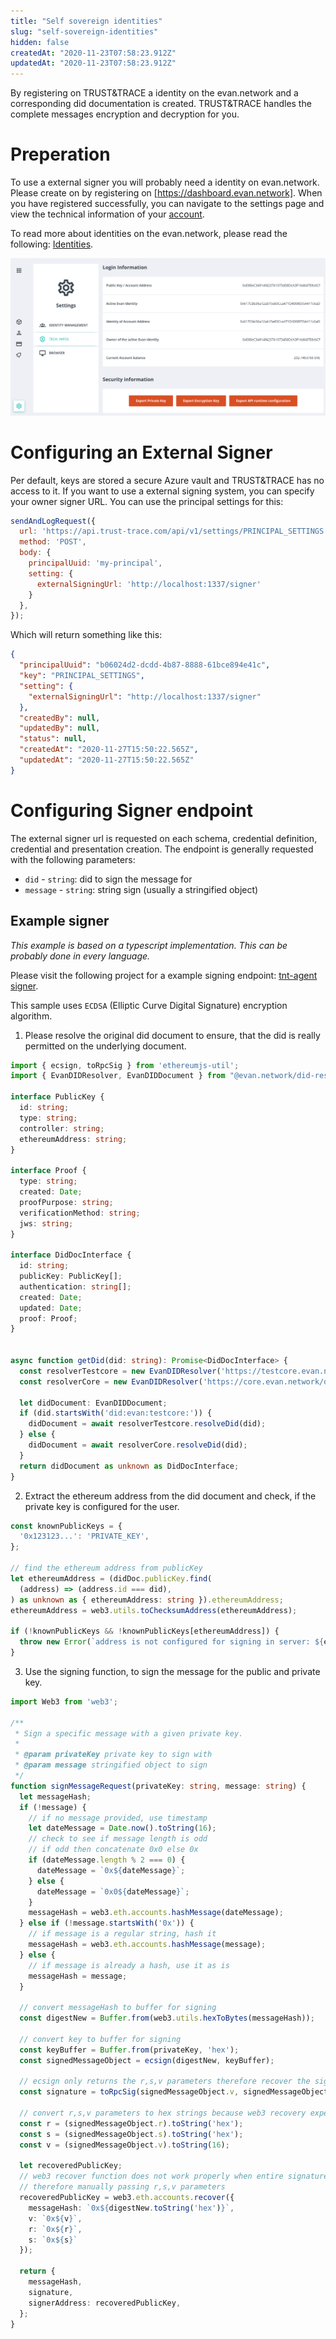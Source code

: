 ```yaml
---
title: "Self sovereign identities"
slug: "self-sovereign-identities"
hidden: false
createdAt: "2020-11-23T07:58:23.912Z"
updatedAt: "2020-11-23T07:58:23.912Z"
---
```


By registering on TRUST&TRACE a identity on the evan.network and a corresponding did documentation is created. TRUST&TRACE handles the complete messages encryption and decryption for you.

# Preperation

To use a external signer you will probably need a identity on evan.network. Please create on by registering on [https://dashboard.evan.network]. When you have registered successfully, you can navigate to the settings page and view the technical information of your [account](https://dashboard.test.evan.network/#/dashboard.vue.evan/settings.evan/account).

To read more about identities on the evan.network, please read the following: [Identities](https://evannetwork.github.io/docs/developers/concepts/Identities.html).

![picture](https://raw.githubusercontent.com/evannetwork/tnt-docs/develop/docs/v0.3/For%20Developers/partner-integration/images/tech-info-evan-network.png)

# Configuring an External Signer

Per default, keys are stored a secure Azure vault and TRUST&TRACE has no access to it. If you want to use a external signing system, you can specify your owner signer URL. You can use the principal settings for this:

```js
sendAndLogRequest({
  url: 'https://api.trust-trace.com/api/v1/settings/PRINCIPAL_SETTINGS',
  method: 'POST',
  body: {
    principalUuid: 'my-principal',
    setting: {
      externalSigningUrl: 'http://localhost:1337/signer'
    }
  },
});
```

Which will return something like this:

```json
{
  "principalUuid": "b06024d2-dcdd-4b87-8888-61bce894e41c",
  "key": "PRINCIPAL_SETTINGS",
  "setting": {
    "externalSigningUrl": "http://localhost:1337/signer"
  },
  "createdBy": null,
  "updatedBy": null,
  "status": null,
  "createdAt": "2020-11-27T15:50:22.565Z",
  "updatedAt": "2020-11-27T15:50:22.565Z"
}
```

# Configuring Signer endpoint

The external signer url is requested on each schema, credential definition, credential and presentation creation. The endpoint is generally requested with the following parameters:

- ``did`` - `string`: did to sign the message for
- ``message`` - `string`: string sign (usually a stringified object)

## Example signer

*This example is based on a typescript implementation. This can be probably done in every language.*

Please visit the following project for a example signing endpoint: [tnt-agent signer](https://github.com/evannetwork/tnt-agent/blob/feature/develop/src/plugins/signer/signer.ts).

This sample uses ``ECDSA`` (Elliptic Curve Digital Signature) encryption algorithm.

1. Please resolve the original did document to ensure, that the did is really permitted on the underlying document.

```ts
import { ecsign, toRpcSig } from 'ethereumjs-util';
import { EvanDIDResolver, EvanDIDDocument } from "@evan.network/did-resolver";

interface PublicKey {
  id: string;
  type: string;
  controller: string;
  ethereumAddress: string;
}

interface Proof {
  type: string;
  created: Date;
  proofPurpose: string;
  verificationMethod: string;
  jws: string;
}

interface DidDocInterface {
  id: string;
  publicKey: PublicKey[];
  authentication: string[];
  created: Date;
  updated: Date;
  proof: Proof;
}


async function getDid(did: string): Promise<DidDocInterface> {
  const resolverTestcore = new EvanDIDResolver('https://testcore.evan.network/did');
  const resolverCore = new EvanDIDResolver('https://core.evan.network/did');

  let didDocument: EvanDIDDocument;
  if (did.startsWith('did:evan:testcore:')) {
    didDocument = await resolverTestcore.resolveDid(did);
  } else {
    didDocument = await resolverCore.resolveDid(did);
  }
  return didDocument as unknown as DidDocInterface;
}
```

2. Extract the ethereum address from the did document and check, if the private key is configured for the user.

```ts
const knownPublicKeys = {
  '0x123123...': 'PRIVATE_KEY',
};

// find the ethereum address from publicKey
let ethereumAddress = (didDoc.publicKey.find(
  (address) => (address.id === did),
) as unknown as { ethereumAddress: string }).ethereumAddress;
ethereumAddress = web3.utils.toChecksumAddress(ethereumAddress);

if (!knownPublicKeys && !knownPublicKeys[ethereumAddress]) {
  throw new Error(`address is not configured for signing in server: ${ethereumAddress}`);
}
```

3. Use the signing function, to sign the message for the public and private key.

```ts
import Web3 from 'web3';

/**
 * Sign a specific message with a given private key.
 *
 * @param privateKey private key to sign with
 * @param message stringified object to sign
 */
function signMessageRequest(privateKey: string, message: string) {
  let messageHash;
  if (!message) {
    // if no message provided, use timestamp
    let dateMessage = Date.now().toString(16);
    // check to see if message length is odd
    // if odd then concatenate 0x0 else 0x
    if (dateMessage.length % 2 === 0) {
      dateMessage = `0x${dateMessage}`;
    } else {
      dateMessage = `0x0${dateMessage}`;
    }
    messageHash = web3.eth.accounts.hashMessage(dateMessage);
  } else if (!message.startsWith('0x')) {
    // if message is a regular string, hash it
    messageHash = web3.eth.accounts.hashMessage(message);
  } else {
    // if message is already a hash, use it as is
    messageHash = message;
  }

  // convert messageHash to buffer for signing
  const digestNew = Buffer.from(web3.utils.hexToBytes(messageHash));

  // convert key to buffer for signing
  const keyBuffer = Buffer.from(privateKey, 'hex');
  const signedMessageObject = ecsign(digestNew, keyBuffer);

  // ecsign only returns the r,s,v parameters therefore recover the signature from the parameter
  const signature = toRpcSig(signedMessageObject.v, signedMessageObject.r, signedMessageObject.s);

  // convert r,s,v parameters to hex strings because web3 recovery expects hex strings
  const r = (signedMessageObject.r).toString('hex');
  const s = (signedMessageObject.s).toString('hex');
  const v = (signedMessageObject.v).toString(16);

  let recoveredPublicKey;
  // web3 recover function does not work properly when entire signature string is passed,
  // therefore manually passing r,s,v parameters
  recoveredPublicKey = web3.eth.accounts.recover({
    messageHash: `0x${digestNew.toString('hex')}`,
    v: `0x${v}`,
    r: `0x${r}`,
    s: `0x${s}`
  });

  return {
    messageHash,
    signature,
    signerAddress: recoveredPublicKey,
  };
}
```
